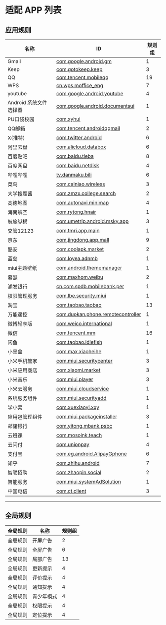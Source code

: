 # 适配 APP 列表

## 应用规则

| 名称                   | ID                                                                              | 规则组 |
| ---------------------- | ------------------------------------------------------------------------------- | ------ |
| Gmail                  | [com.google.android.gm](/docs/com.google.android.gm.md)                         | 1      |
| Keep                   | [com.gotokeep.keep](/docs/com.gotokeep.keep.md)                                 | 3      |
| QQ                     | [com.tencent.mobileqq](/docs/com.tencent.mobileqq.md)                           | 19     |
| WPS                    | [cn.wps.moffice_eng](/docs/cn.wps.moffice_eng.md)                               | 7      |
| youtube                | [com.google.android.youtube](/docs/com.google.android.youtube.md)               | 4      |
| Android 系统文件选择器 | [com.google.android.documentsui](/docs/com.google.android.documentsui.md)       | 1      |
| PU口袋校园             | [com.xyhui](/docs/com.xyhui.md)                                                 | 1      |
| QQ邮箱                 | [com.tencent.androidqqmail](/docs/com.tencent.androidqqmail.md)                 | 2      |
| X(推特)                | [com.twitter.android](/docs/com.twitter.android.md)                             | 6      |
| 阿里云盘               | [com.alicloud.databox](/docs/com.alicloud.databox.md)                           | 6      |
| 百度贴吧               | [com.baidu.tieba](/docs/com.baidu.tieba.md)                                     | 8      |
| 百度网盘               | [com.baidu.netdisk](/docs/com.baidu.netdisk.md)                                 | 4      |
| 哔哩哔哩               | [tv.danmaku.bili](/docs/tv.danmaku.bili.md)                                     | 6      |
| 菜鸟                   | [com.cainiao.wireless](/docs/com.cainiao.wireless.md)                           | 3      |
| 大学搜题酱             | [com.zmzx.college.search](/docs/com.zmzx.college.search.md)                     | 2      |
| 高德地图               | [com.autonavi.minimap](/docs/com.autonavi.minimap.md)                           | 4      |
| 海南航空               | [com.rytong.hnair](/docs/com.rytong.hnair.md)                                   | 1      |
| 航旅纵横               | [com.umetrip.android.msky.app](/docs/com.umetrip.android.msky.app.md)           | 3      |
| 交管12123              | [com.tmri.app.main](/docs/com.tmri.app.main.md)                                 | 1      |
| 京东                   | [com.jingdong.app.mall](/docs/com.jingdong.app.mall.md)                         | 9      |
| 酷安                   | [com.coolapk.market](/docs/com.coolapk.market.md)                               | 2      |
| 蓝岛                   | [com.loyea.adnmb](/docs/com.loyea.adnmb.md)                                     | 1      |
| miui主题壁纸           | [com.android.thememanager](/docs/com.android.thememanager.md)                   | 1      |
| 暮瑟                   | [com.maxhom.weibu](/docs/com.maxhom.weibu.md)                                   | 2      |
| 浦发银行               | [cn.com.spdb.mobilebank.per](/docs/cn.com.spdb.mobilebank.per.md)               | 1      |
| 权限管理服务           | [com.lbe.security.miui](/docs/com.lbe.security.miui.md)                         | 1      |
| 淘宝                   | [com.taobao.taobao](/docs/com.taobao.taobao.md)                                 | 13     |
| 万能遥控               | [com.duokan.phone.remotecontroller](/docs/com.duokan.phone.remotecontroller.md) | 1      |
| 微博轻享版             | [com.weico.international](/docs/com.weico.international.md)                     | 1      |
| 微信                   | [com.tencent.mm](/docs/com.tencent.mm.md)                                       | 16     |
| 闲鱼                   | [com.taobao.idlefish](/docs/com.taobao.idlefish.md)                             | 1      |
| 小黑盒                 | [com.max.xiaoheihe](/docs/com.max.xiaoheihe.md)                                 | 1      |
| 小米手机管家           | [com.miui.securitycenter](/docs/com.miui.securitycenter.md)                     | 3      |
| 小米应用商店           | [com.xiaomi.market](/docs/com.xiaomi.market.md)                                 | 3      |
| 小米音乐               | [com.miui.player](/docs/com.miui.player.md)                                     | 3      |
| 小米云服务             | [com.miui.cloudservice](/docs/com.miui.cloudservice.md)                         | 1      |
| 系统服务组件           | [com.miui.securityadd](/docs/com.miui.securityadd.md)                           | 1      |
| 学小易                 | [com.xuexiaoyi.xxy](/docs/com.xuexiaoyi.xxy.md)                                 | 1      |
| 应用包管理组件         | [com.miui.packageinstaller](/docs/com.miui.packageinstaller.md)                 | 3      |
| 邮储银行               | [com.yitong.mbank.psbc](/docs/com.yitong.mbank.psbc.md)                         | 1      |
| 云班课                 | [com.mosoink.teach](/docs/com.mosoink.teach.md)                                 | 1      |
| 云闪付                 | [com.unionpay](/docs/com.unionpay.md)                                           | 4      |
| 支付宝                 | [com.eg.android.AlipayGphone](/docs/com.eg.android.AlipayGphone.md)             | 6      |
| 知乎                   | [com.zhihu.android](/docs/com.zhihu.android.md)                                 | 7      |
| 智联招聘               | [com.zhaopin.social](/docs/com.zhaopin.social.md)                               | 2      |
| 智能服务               | [com.miui.systemAdSolution](/docs/com.miui.systemAdSolution.md)                 | 1      |
| 中国电信               | [com.ct.client](/docs/com.ct.client.md)                                         | 3      |

---

## 全局规则

| 全局规则 | 名称       | 规则组 |
| -------- | ---------- | ------ |
| 全局规则 | 开屏广告   | 2      |
| 全局规则 | 全屏广告   | 6      |
| 全局规则 | 局部广告   | 13     |
| 全局规则 | 更新提示   | 4      |
| 全局规则 | 评价提示   | 4      |
| 全局规则 | 通知提示   | 4      |
| 全局规则 | 青少年模式 | 4      |
| 全局规则 | 权限提示   | 4      |
| 全局规则 | 定位提示   | 4      |
